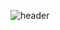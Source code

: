 ![header](https://capsule-render.vercel.app/api?type=wave&color=auto&height=300&section=header&text=Hello%20I'm\tHyunsu&fontSize=90)
